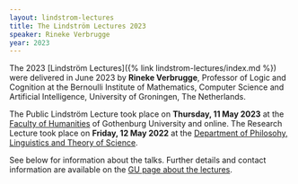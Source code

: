 ```yaml
---
layout: lindstrom-lectures
title: The Lindström Lectures 2023
speaker: Rineke Verbrugge
year: 2023
---
```


The 2023 [Lindström Lectures]({% link lindstrom-lectures/index.md %}) were delivered in June 2023 by **Rineke Verbrugge**, Professor of Logic and Cognition at the Bernoulli Institute of Mathematics, Computer Science and Artificial Intelligence, University of Groningen, The Netherlands.

The Public Lindström Lecture took place on **Thursday, 11 May 2023** at the [Faculty of Humanities](https://www.gu.se/en/humanities) of Gothenburg University and online. The Research Lecture took place on **Friday, 12 May 2022** at the [Department of Philosohy, Linguistics and Theory of Science](https://www.gu.se/en/flov).

See below for information about the talks. Further details and contact information are available on the [GU page about the lectures](https://www.gu.se/en/flov/the-lindstrom-lectures).
